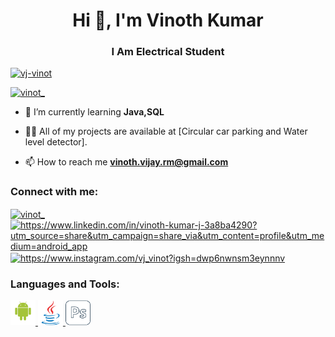<h1 align="center">Hi 👋, I'm Vinoth Kumar</h1>
<h3 align="center">I Am Electrical Student</h3>

<p align="left"> <a href="https://github.com/ryo-ma/github-profile-trophy"><img src="https://github-profile-trophy.vercel.app/?username=vj-vinot" alt="vj-vinot" /></a> </p>

<p align="left"> <a href="https://twitter.com/vinot_" target="blank"><img src="https://img.shields.io/twitter/follow/vinot_?logo=twitter&style=for-the-badge" alt="vinot_" /></a> </p>

- 🌱 I’m currently learning **Java,SQL**

- 👨‍💻 All of my projects are available at [Circular car parking and Water level detector].

- 📫 How to reach me **vinoth.vijay.rm@gmail.com**

<h3 align="left">Connect with me:</h3>
<p align="left">
<a href="https://twitter.com/vinot_" target="blank"><img align="center" src="https://raw.githubusercontent.com/rahuldkjain/github-profile-readme-generator/master/src/images/icons/Social/twitter.svg" alt="vinot_" height="30" width="40" /></a>
<a href="https://linkedin.com/in/https://www.linkedin.com/in/vinoth-kumar-j-3a8ba4290?utm_source=share&utm_campaign=share_via&utm_content=profile&utm_medium=android_app" target="blank"><img align="center" src="https://raw.githubusercontent.com/rahuldkjain/github-profile-readme-generator/master/src/images/icons/Social/linked-in-alt.svg" alt="https://www.linkedin.com/in/vinoth-kumar-j-3a8ba4290?utm_source=share&utm_campaign=share_via&utm_content=profile&utm_medium=android_app" height="30" width="40" /></a>
<a href="https://instagram.com/https://www.instagram.com/vj_vinot?igsh=dwp6nwnsm3eynnnv" target="blank"><img align="center" src="https://raw.githubusercontent.com/rahuldkjain/github-profile-readme-generator/master/src/images/icons/Social/instagram.svg" alt="https://www.instagram.com/vj_vinot?igsh=dwp6nwnsm3eynnnv" height="30" width="40" /></a>
</p>

<h3 align="left">Languages and Tools:</h3>
<p align="left"> <a href="https://developer.android.com" target="_blank" rel="noreferrer"> <img src="https://raw.githubusercontent.com/devicons/devicon/master/icons/android/android-original-wordmark.svg" alt="android" width="40" height="40"/> </a> <a href="https://www.java.com" target="_blank" rel="noreferrer"> <img src="https://raw.githubusercontent.com/devicons/devicon/master/icons/java/java-original.svg" alt="java" width="40" height="40"/> </a> <a href="https://www.photoshop.com/en" target="_blank" rel="noreferrer"> <img src="https://raw.githubusercontent.com/devicons/devicon/master/icons/photoshop/photoshop-line.svg" alt="photoshop" width="40" height="40"/> </a> </p>

